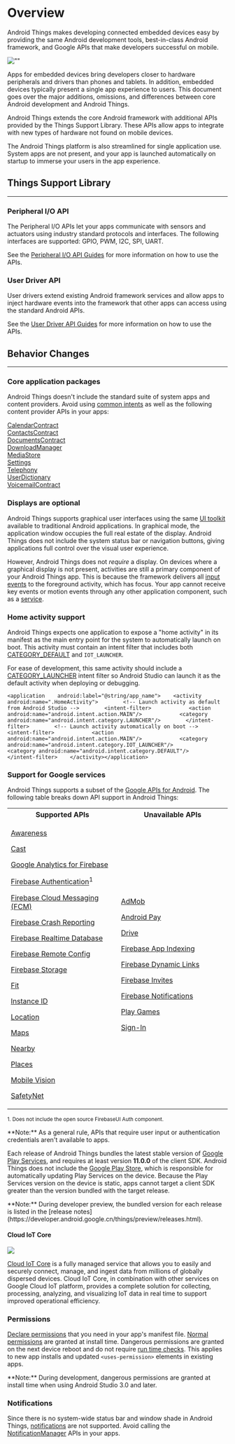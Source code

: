 # Overview


Android Things makes developing connected embedded devices easy by providing the same Android development tools, best-in-class Android framework, and Google APIs that make developers successful on mobile.

![""](https://developer.android.google.cn/things/images/platform-architecture.png)

Apps for embedded devices bring developers closer to hardware peripherals and drivers than phones and tablets. In addition, embedded devices typically present a single app experience to users. This document goes over the major additions, omissions, and differences between core Android development and Android Things.

Android Things extends the core Android framework with additional APIs provided by the Things Support Library. These APIs allow apps to integrate with new types of hardware not found on mobile devices.

The Android Things platform is also streamlined for single application use. System apps are not present, and your app is launched automatically on startup to immerse your users in the app experience.

## Things Support Library

* * *

### Peripheral I/O API

The Peripheral I/O APIs let your apps communicate with sensors and actuators using industry standard protocols and interfaces. The following interfaces are supported: GPIO, PWM, I2C, SPI, UART.

See the [Peripheral I/O API Guides](https://developer.android.google.cn/things/sdk/pio/index.html) for more information on how to use the APIs.

### User Driver API

User drivers extend existing Android framework services and allow apps to inject hardware events into the framework that other apps can access using the standard Android APIs.

See the [User Driver API Guides](https://developer.android.google.cn/things/sdk/drivers/index.html) for more information on how to use the APIs.

## Behavior Changes

* * *

### Core application packages

Android Things doesn't include the standard suite of system apps and content providers. Avoid using [common intents](https://developer.android.google.cn/guide/components/intents-common.html) as well as the following content provider APIs in your apps:

[CalendarContract](https://developer.android.google.cn/reference/android/provider/CalendarContract.html)  
[ContactsContract](https://developer.android.google.cn/reference/android/provider/ContactsContract.html)  
[DocumentsContract](https://developer.android.google.cn/reference/android/provider/DocumentsContract.html)  
[DownloadManager](https://developer.android.google.cn/reference/android/app/DownloadManager.html)  
[MediaStore](https://developer.android.google.cn/reference/android/provider/MediaStore.html)  
[Settings](https://developer.android.google.cn/reference/android/provider/Settings.html)  
[Telephony](https://developer.android.google.cn/reference/android/provider/Telephony.html)  
[UserDictionary](https://developer.android.google.cn/reference/android/provider/UserDictionary.html)  
[VoicemailContract](https://developer.android.google.cn/reference/android/provider/VoicemailContract.html)  

### Displays are optional

Android Things supports graphical user interfaces using the same [UI toolkit](https://developer.android.google.cn/guide/topics/ui/index.html) available to traditional Android applications. In graphical mode, the application window occupies the full real estate of the display. Android Things does not include the system status bar or navigation buttons, giving applications full control over the visual user experience.

However, Android Things does not _require_ a display. On devices where a graphical display is not present, activities are still a primary component of your Android Things app. This is because the framework delivers all [input events](https://developer.android.google.cn/guide/topics/ui/ui-events.html) to the foreground activity, which has focus. Your app cannot receive key events or motion events through any other application component, such as a [service](https://developer.android.google.cn/guide/components/services.html).

### Home activity support

Android Things expects one application to expose a "home activity" in its manifest as the main entry point for the system to automatically launch on boot. This activity must contain an intent filter that includes both [CATEGORY_DEFAULT](https://developer.android.google.cn/reference/android/content/Intent.html#CATEGORY_DEFAULT) and `IOT_LAUNCHER`.

For ease of development, this same activity should include a [CATEGORY_LAUNCHER](https://developer.android.google.cn/reference/android/content/Intent.html#CATEGORY_LAUNCHER) intent filter so Android Studio can launch it as the default activity when deploying or debugging.

    <application    android:label="@string/app_name">    <activity android:name=".HomeActivity">        <!-- Launch activity as default from Android Studio -->        <intent-filter>            <action android:name="android.intent.action.MAIN"/>            <category android:name="android.intent.category.LAUNCHER"/>        </intent-filter>        <!-- Launch activity automatically on boot -->        <intent-filter>            <action android:name="android.intent.action.MAIN"/>            <category android:name="android.intent.category.IOT_LAUNCHER"/>            <category android:name="android.intent.category.DEFAULT"/>        </intent-filter>    </activity></application>

### Support for Google services

Android Things supports a subset of the [Google APIs for Android](https://developers.google.cn/android/). The following table breaks down API support in Android Things:

<table>

<tbody>

<tr>

<th>Supported APIs</th>

<th>Unavailable APIs</th>

</tr>

<tr>

<td style="width: 50%;">

[Awareness](https://developers.google.cn/awareness/)  

[Cast](https://developers.google.cn/cast/)  

[Google Analytics for Firebase](https://firebase.google.cn/docs/analytics/)  

[Firebase Authentication](https://firebase.google.cn/docs/auth/)<sup>1</sup>  

[Firebase Cloud Messaging (FCM)](https://firebase.google.cn/docs/cloud-messaging/)  

[Firebase Crash Reporting](https://firebase.google.cn/docs/crash/)  

[Firebase Realtime Database](https://firebase.google.cn/docs/database/)  

[Firebase Remote Config](https://firebase.google.cn/docs/remote-config/)  

[Firebase Storage](https://firebase.google.cn/docs/storage/)  

[Fit](https://developers.google.cn/fit/)  

[Instance ID](https://developers.google.cn/instance-id/)  

[Location](https://developers.google.cn/location-context/)  

[Maps](https://developers.google.cn/maps/)  

[Nearby](https://developers.google.cn/nearby/)  

[Places](https://developers.google.cn/places/)  

[Mobile Vision](https://developers.google.cn/vision/)  

[SafetyNet](https://developer.android.google.cn/training/safetynet/index.html)</td>

<td style="width: 50%;">

[AdMob](https://firebase.google.cn/docs/admob/)  

[Android Pay](https://developers.google.cn/android-pay/)  

[Drive](https://developers.google.cn/drive/)  

[Firebase App Indexing](https://firebase.google.cn/docs/app-indexing/)  

[Firebase Dynamic Links](https://firebase.google.cn/docs/dynamic-links/)  

[Firebase Invites](https://firebase.google.cn/docs/invites/)  

[Firebase Notifications](https://firebase.google.cn/docs/notifications/)  

[Play Games](https://developers.google.cn/games/services/)  

[Sign-In](https://developers.google.cn/identity/)</td>

</tr>

</tbody>

</table>

<sup id="fn1">1\. Does not include the open source FirebaseUI Auth component.</sup>

<aside class="note">**Note:** <span>As a general rule, APIs that require user input or authentication credentials aren't available to apps.</span></aside>

Each release of Android Things bundles the latest stable version of [Google Play Services](https://developer.android.google.cn/google/play-services/index.html), and requires at least version **11.0.0** of the client SDK. Android Things does not include the [Google Play Store](https://developer.android.google.cn/distribute/googleplay/index.html), which is responsible for automatically updating Play Services on the device. Because the Play Services version on the device is static, apps cannot target a client SDK greater than the version bundled with the target release.

<aside class="note">**Note:** <span>During developer preview, the bundled version for each release is listed in the [release notes](https://developer.android.google.cn/things/preview/releases.html).</span></aside>

#### Cloud IoT Core

![](https://developer.android.google.cn/things/images/32px_Cloud_IoT_Colored.png)

[Cloud IoT Core](http://cloud.google.com/iot-core) is a fully managed service that allows you to easily and securely connect, manage, and ingest data from millions of globally dispersed devices. Cloud IoT Core, in combination with other services on Google Cloud IoT platform, provides a complete solution for collecting, processing, analyzing, and visualizing IoT data in real time to support improved operational efficiency.

### Permissions

[Declare permissions](https://developer.android.google.cn/guide/topics/permissions/requesting.html#permissions) that you need in your app's manifest file. [Normal permissions](https://developer.android.google.cn/guide/topics/permissions/requesting.html#normal-dangerous) are granted at install time. Dangerous permissions are granted on the next device reboot and do not require [run time checks](https://developer.android.google.cn/training/permissions/requesting.html). This applies to new app installs and updated `<uses-permission>` elements in existing apps.

<aside class="note">**Note:** <span>During development, dangerous permissions are granted at install time when using Android Studio 3.0 and later.</span></aside>

### Notifications

Since there is no system-wide status bar and window shade in Android Things, [notifications](https://developer.android.google.cn/guide/topics/ui/notifiers/notifications.html) are not supported. Avoid calling the [NotificationManager](https://developer.android.google.cn/reference/android/app/NotificationManager.html) APIs in your apps.


